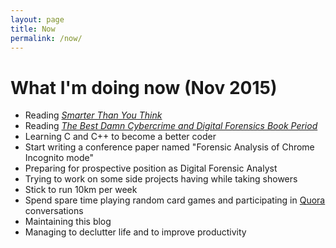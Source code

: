 ```yaml
---
layout: page
title: Now
permalink: /now/
---
```


# What I'm doing now (Nov 2015)

*	Reading <a href="http://smarterthanyouthink.net/book/">*Smarter Than You Think*</a>
*	Reading <a href="http://www.sciencedirect.com/science/book/9781597492287">*The Best Damn Cybercrime and Digital Forensics Book Period*</a>
*	Learning C and C++ to become a better coder
*	Start writing a conference paper named "Forensic Analysis of Chrome Incognito mode"
*	Preparing for prospective position as Digital Forensic Analyst
*	Trying to work on some side projects having while taking showers
*	Stick to run 10km per week
*	Spend spare time playing random card games and participating in <a href="quora.com">Quora</a> conversations
*	Maintaining this blog 
*	Managing to declutter life and to improve productivity 
